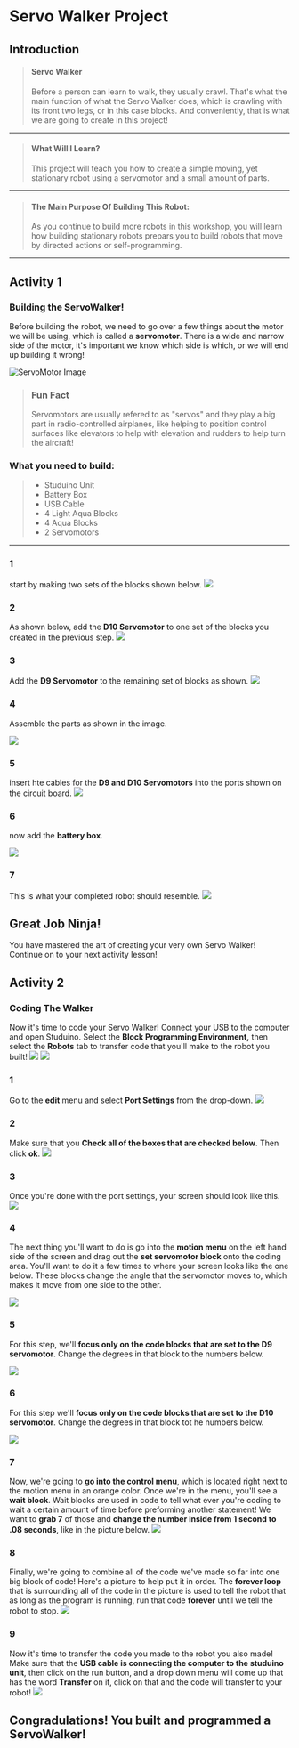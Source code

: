 # Servo Walker Project 
## Introduction
> #### Servo Walker 
> Before a person can learn to walk, they usually crawl. That's what the main function of what the Servo Walker does, which is crawling with its front two legs, or in this case blocks. And conveniently, that is what we are going to create in this project!

---

> #### What Will I Learn?
> This project will teach you how to create a simple moving, yet stationary robot using a servomotor and a small amount of parts.

---

> #### The Main Purpose Of Building This Robot:
> As you continue to build more robots in this workshop, you will learn how building stationary robots prepars you to build robots that move by directed actions or self-programming.

---

## Activity 1
### Building the ServoWalker!
Before building the robot, we need to go over a few things about the motor we will be using, which is called a **servomotor**. There is a wide and narrow side of the motor, it's important we know which side is which, or we will end up building it wrong! 

![ServoMotor Image](./ServoMotor_Snippet.JPG)

> ### Fun Fact
> Servomotors are usually refered to as "servos" and they play a big part in radio-controlled airplanes, like helping to position control surfaces like elevators to help with elevation and rudders to help turn the aircraft!



### What you need to build:
> * Studuino Unit
> * Battery Box
> * USB Cable
> * 4 Light Aqua Blocks
> * 4 Aqua Blocks
> * 2 Servomotors

---

### 1
start by making two sets of the blocks shown below.
![](./1.JPG)

### 2 
As shown below, add the **D10 Servomotor** to one set of the blocks you created in the previous step.
![](./2.JPG)

### 3 
Add the **D9 Servomotor** to the remaining set of blocks as shown.
![](./3.JPG)

### 4 
Assemble the parts as shown in the image.

![](./4.JPG)

### 5 
insert hte cables for the **D9 and D10 Servomotors** into the ports shown on the circuit board.
![](./5.JPG)

### 6 
now add the **battery box**.

![](./6.JPG)

### 7 
This is what your completed robot should resemble.
![](./7.JPG)

## Great Job Ninja!
You have mastered the art of creating your very own Servo Walker! Continue on to your next activity lesson!

## Activity 2
### Coding The Walker 
Now it's time to code your Servo Walker! Connect your USB to the computer and open Studuino. Select the **Block Programming Environment,** then select the **Robots** tab to transfer code that you'll make to the robot you built!
![](./code1One.JPG)
![](./code2Two.JPG)

### 1
Go to the **edit** menu and select **Port Settings** from the drop-down. 
![](./code3Three.JPG)

### 2 
Make sure that you **Check all of the boxes that are checked below**. Then click **ok**.
![](./code4Four.JPG)

### 3 
Once you're done with the port settings, your screen should look like this.
![](./code5.JPG)

### 4 
The next thing you'll want to do is go into the **motion menu** on the left hand side of the screen and drag out the **set servomotor block** onto the coding area. You'll want to do it a few times to where your screen looks like the one below. These blocks change the angle that the servomotor moves to, which makes it move from one side to the other.

![](./code6.JPG)

### 5
For this step, we'll **focus only on the code blocks that are set to the D9 servomotor**. Change the degrees in that block to the numbers below.

![](./code7.JPG)


### 6 
For this step we'll **focus only on the code blocks that are set to the D10 servomotor**. Change the degrees in that block tot he numbers below.

![](./code8.JPG)

### 7 
Now, we're going to **go into the control menu**, which is located right next to the motion menu in an orange color. Once we're in the menu, you'll see a **wait block**. Wait blocks are used in code to tell what ever you're coding to wait a certain amount of time before preforming another statement! We want to **grab 7** of those and **change the number inside from 1 second to .08 seconds**, like in the picture below.
![](./code9.JPG)

### 8
Finally, we're going to combine all of the code we've made so far into one big block of code! Here's a picture to help put it in order. The **forever loop** that is surrounding all of the code in the picture is used to tell the robot that as long as the program is running, run that code **forever** until we tell the robot to stop.
![](./code10.JPG)

### 9 
Now it's time to transfer the code you made to the robot you also made! Make sure that the **USB cable is connecting the computer to the studuino unit**, then click on the run button, and a drop down menu will come up that has the word **Transfer** on it, click on that and the code will transfer to your robot! 
![](./code11.JPG)
## Congradulations! You built and programmed a ServoWalker!
